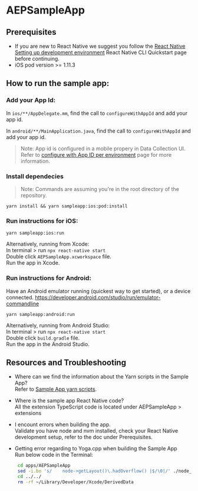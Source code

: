 # AEPSampleApp

## Prerequisites

 * If you are new to React Native we suggest you follow the [React Native Setting up development environment](<https://reactnative.dev/docs/environment-setup>) React Native CLI Quickstart page before continuing.
 * iOS pod version >= 1.11.3

## How to run the sample app:

### Add your App Id:

In `ios/**/AppDelegate.mm`, find the call to `configureWithAppId` and add your app id.

In `android/**/MainApplication.java`, find the call to `configureWithAppId` and add your app id.

> Note: App id is configured in a mobile propery in Data Collection UI.  Refer to [configure with App ID per environment](https://developer.adobe.com/client-sdks/home/base/mobile-core/configuration/#configure-with-app-id-per-environment) page for more information.

### Install dependecies 
> Note: Commands are assuming you're in the root directory of the repository.

```
yarn install && yarn sampleapp:ios:pod:install
```

### Run instructions for iOS:

```
yarn sampleapp:ios:run
```
Alternatively, running from Xcode: <br>
In terminal > run `npx react-native start` <br>
Double click `AEPSampleApp.xcworkspace` file. <br>
Run the app in Xcode.

### Run instructions for Android:

Have an Android emulator running (quickest way to get started), or a device connected. https://developer.android.com/studio/run/emulator-commandline

```
yarn sampleapp:android:run
```
Alternatively, running from Android Studio: <br>
In terminal > run `npx react-native start` <br>
Double click `build.gradle` file. <br>
Run the app in the Android Studio.

## Resources and Troubleshooting
* Where can we find the information about the Yarn scripts in the Sample App? <br>
  Refer to [Sample App yarn scripts](https://github.com/adobe/aepsdk-react-native/blob/main/package.json#L11).

* Where is the sample app React Native code? <br>
  All the extension TypeScript code is located under AEPSampleApp > extensions

* I encount errors when building the app. <br>
  Validate you have node and nvm installed, check your React Native development setup, refer to the doc under Prerequisites.

* Getting error regarding to Yoga.cpp when building the Sample App <br>
  Run below code in the Terminal:
  ```bash
   cd apps/AEPSampleApp
   sed -i.bo 's/    node->getLayout()\.hadOverflow() |$/\0|/' ./node_modules/react-native/ReactCommon/yoga/yoga/Yoga.cpp
   cd ../../
   rm -rf ~/Library/Developer/Xcode/DerivedData
  ```
  

